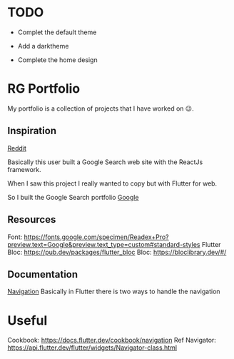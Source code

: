 # TODO

- Complet the default theme

- Add a darktheme

- Complete the home design

# RG Portfolio

My portfolio is a collection of projects that I have worked on 😉.

## Inspiration

[Reddit]

Basically this user built a Google Search web site with the ReactJs framework.

When I saw this project I really wanted to copy but with Flutter for web.

So I built the Google Search portfolio [Google]

## Resources

Font: https://fonts.google.com/specimen/Readex+Pro?preview.text=Google&preview.text_type=custom#standard-styles
Flutter Bloc: https://pub.dev/packages/flutter_bloc
Bloc: https://bloclibrary.dev/#/

## Documentation

[Navigation] Basically in Flutter there is two ways to handle the navigation

# Useful

Cookbook: https://docs.flutter.dev/cookbook/navigation
Ref Navigator: https://api.flutter.dev/flutter/widgets/Navigator-class.html

[reddit]: https://www.reddit.com/r/webdev/comments/pzq1bs/i_built_a_google_search_themed_portfolio_website/?utm_medium=android_app&utm_source=share
[google]: https://www.google.com/
[navigation]: https://docs.flutter.dev/development/ui/navigation

<!--
    ReactJS source code: https://github.com/enjeck/gfolio
    Website: https://gfolio.enjeck.com/

    Yaml for custom views: https://github.com/gskinnerTeam/flutter-folio/blob/master/pubspec.yaml

    Adaptative screen:
        -  https://aloisdeniel.com/#/posts/adaptative-ui

        - https://docs.flutter.dev/development/ui/layout/building-adaptive-apps

    For Desktop: https://docs.flutter.dev/desktop
    Verify that the cache dont increases in my pc. Otherwise just compile in mac.

    Context Menu: https://api.flutter.dev/flutter/cupertino/CupertinoContextMenu-class.html

 -->
